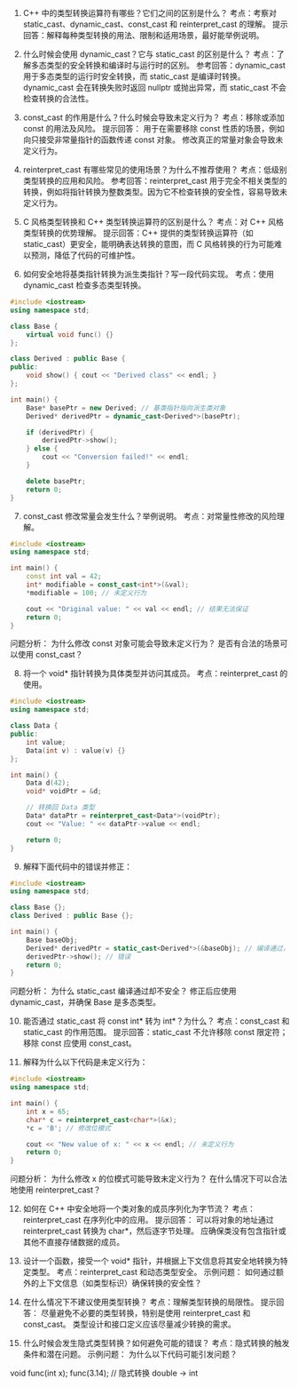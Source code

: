 1. C++ 中的类型转换运算符有哪些？它们之间的区别是什么？
  考点：考察对 static_cast、dynamic_cast、const_cast 和 reinterpret_cast 的理解。
  提示回答：解释每种类型转换的用法、限制和适用场景，最好能举例说明。


2. 什么时候会使用 dynamic_cast？它与 static_cast 的区别是什么？
  考点：了解多态类型的安全转换和编译时与运行时的区别。
  参考回答：dynamic_cast 用于多态类型的运行时安全转换，而 static_cast 是编译时转换。dynamic_cast 会在转换失败时返回 nullptr 或抛出异常，而 static_cast 不会检查转换的合法性。

3. const_cast 的作用是什么？什么时候会导致未定义行为？
  考点：移除或添加 const 的用法及风险。
  提示回答：
  用于在需要移除 const 性质的场景，例如向只接受非常量指针的函数传递 const 对象。
  修改真正的常量对象会导致未定义行为。

4. reinterpret_cast 有哪些常见的使用场景？为什么不推荐使用？
  考点：低级别类型转换的应用和风险。
  参考回答：reinterpret_cast 用于完全不相关类型的转换，例如将指针转换为整数类型。因为它不检查转换的安全性，容易导致未定义行为。

5. C 风格类型转换和 C++ 类型转换运算符的区别是什么？
  考点：对 C++ 风格类型转换的优势理解。
  提示回答：C++ 提供的类型转换运算符（如 static_cast）更安全，能明确表达转换的意图，而 C 风格转换的行为可能难以预测，降低了代码的可维护性。

6. 如何安全地将基类指针转换为派生类指针？写一段代码实现。
  考点：使用 dynamic_cast 检查多态类型转换。
```cpp
#include <iostream>
using namespace std;

class Base {
    virtual void func() {}
};

class Derived : public Base {
public:
    void show() { cout << "Derived class" << endl; }
};

int main() {
    Base* basePtr = new Derived; // 基类指针指向派生类对象
    Derived* derivedPtr = dynamic_cast<Derived*>(basePtr);

    if (derivedPtr) {
        derivedPtr->show();
    } else {
        cout << "Conversion failed!" << endl;
    }

    delete basePtr;
    return 0;
}
```

7. const_cast 修改常量会发生什么？举例说明。
考点：对常量性修改的风险理解。
```cpp
#include <iostream>
using namespace std;

int main() {
    const int val = 42;
    int* modifiable = const_cast<int*>(&val);
    *modifiable = 100; // 未定义行为

    cout << "Original value: " << val << endl; // 结果无法保证
    return 0;
}
```
问题分析：
  为什么修改 const 对象可能会导致未定义行为？
  是否有合法的场景可以使用 const_cast？
  
8. 将一个 void* 指针转换为具体类型并访问其成员。
  考点：reinterpret_cast 的使用。
```cpp
#include <iostream>
using namespace std;

class Data {
public:
    int value;
    Data(int v) : value(v) {}
};

int main() {
    Data d(42);
    void* voidPtr = &d;

    // 转换回 Data 类型
    Data* dataPtr = reinterpret_cast<Data*>(voidPtr);
    cout << "Value: " << dataPtr->value << endl;

    return 0;
}
```

9. 解释下面代码中的错误并修正：
```cpp
#include <iostream>
using namespace std;

class Base {};
class Derived : public Base {};

int main() {
    Base baseObj;
    Derived* derivedPtr = static_cast<Derived*>(&baseObj); // 编译通过，但危险
    derivedPtr->show(); // 错误
    return 0;
}
```
问题分析：
  为什么 static_cast 编译通过却不安全？
  修正后应使用 dynamic_cast，并确保 Base 是多态类型。

10. 能否通过 static_cast 将 const int* 转为 int*？为什么？
  考点：const_cast 和 static_cast 的作用范围。
  提示回答：static_cast 不允许移除 const 限定符；移除 const 应使用 const_cast。

11. 解释为什么以下代码是未定义行为：
```cpp
#include <iostream>
using namespace std;

int main() {
    int x = 65;
    char* c = reinterpret_cast<char*>(&x);
    *c = 'B'; // 修改位模式

    cout << "New value of x: " << x << endl; // 未定义行为
    return 0;
}
```
  问题分析：
    为什么修改 x 的位模式可能导致未定义行为？
    在什么情况下可以合法地使用 reinterpret_cast？
    
12. 如何在 C++ 中安全地将一个类对象的成员序列化为字节流？
  考点：reinterpret_cast 在序列化中的应用。
  提示回答：
    可以将对象的地址通过 reinterpret_cast 转换为 char*，然后逐字节处理。
    应确保类没有包含指针或其他不直接存储数据的成员。
    
14. 设计一个函数，接受一个 void* 指针，并根据上下文信息将其安全地转换为特定类型。
  考点：reinterpret_cast 和动态类型安全。
  示例问题：
  如何通过额外的上下文信息（如类型标识）确保转换的安全性？

15. 在什么情况下不建议使用类型转换？
  考点：理解类型转换的局限性。
  提示回答：
  尽量避免不必要的类型转换，特别是使用 reinterpret_cast 和 const_cast。
  类型设计和接口定义应该尽量减少转换的需求。

16. 什么时候会发生隐式类型转换？如何避免可能的错误？
  考点：隐式转换的触发条件和潜在问题。
  示例问题：
  为什么以下代码可能引发问题？

void func(int x);
func(3.14); // 隐式转换 double -> int

